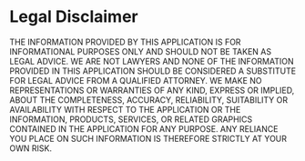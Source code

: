 ﻿# Legal Disclaimer

THE INFORMATION PROVIDED BY THIS APPLICATION IS FOR INFORMATIONAL PURPOSES
ONLY AND SHOULD NOT BE TAKEN AS LEGAL ADVICE. WE ARE NOT LAWYERS AND NONE OF
THE INFORMATION PROVIDED IN THIS APPLICATION SHOULD BE CONSIDERED A
SUBSTITUTE FOR LEGAL ADVICE FROM A QUALIFIED ATTORNEY. WE MAKE NO
REPRESENTATIONS OR WARRANTIES OF ANY KIND, EXPRESS OR IMPLIED, ABOUT THE
COMPLETENESS, ACCURACY, RELIABILITY, SUITABILITY OR AVAILABILITY WITH
RESPECT TO THE APPLICATION OR THE INFORMATION, PRODUCTS, SERVICES, OR
RELATED GRAPHICS CONTAINED IN THE APPLICATION FOR ANY PURPOSE. ANY RELIANCE
YOU PLACE ON SUCH INFORMATION IS THEREFORE STRICTLY AT YOUR OWN RISK.